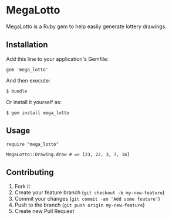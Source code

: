 # MegaLotto

MegaLotto is a Ruby gem to help easily generate lottery drawings.

## Installation

Add this line to your application's Gemfile:

    gem 'mega_lotto'

And then execute:

    $ bundle

Or install it yourself as:

    $ gem install mega_lotto

## Usage

`require "mega_lotto"`

`MegaLotto::Drawing.draw # => [23, 22, 3, 7, 16]`

## Contributing

1. Fork it
2. Create your feature branch (`git checkout -b my-new-feature`)
3. Commit your changes (`git commit -am 'Add some feature'`)
4. Push to the branch (`git push origin my-new-feature`)
5. Create new Pull Request
